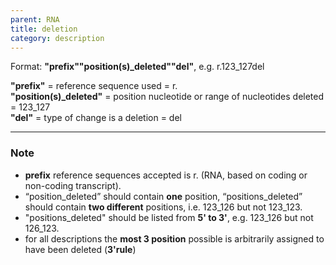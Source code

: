 ```yaml
---
parent: RNA
title: deletion
category: description
---
```


Format:  **"prefix""position(s)_deleted""del"**,  e.g. r.123_127del

**"prefix"**  =  reference sequence used  =  r.<br>
**"position(s)_deleted"**  =  position nucleotide or range of nucleotides deleted  =  123_127<br>
**"del"**  =  type of change is a deletion =  del

---

### Note

*	**prefix** reference sequences accepted is r. (RNA, based on coding or non-coding transcript).
*	“position\_deleted” should contain **one** position, “positions\_deleted” should contain **two different** positions, i.e. 123\_126 but not 123\_123.
*	"positions_deleted" should be listed from **5' to 3'**, e.g. 123_126 but not 126_123.
*	for all descriptions the **most 3 position** possible is arbitrarily assigned to have been deleted (**3'rule**)
